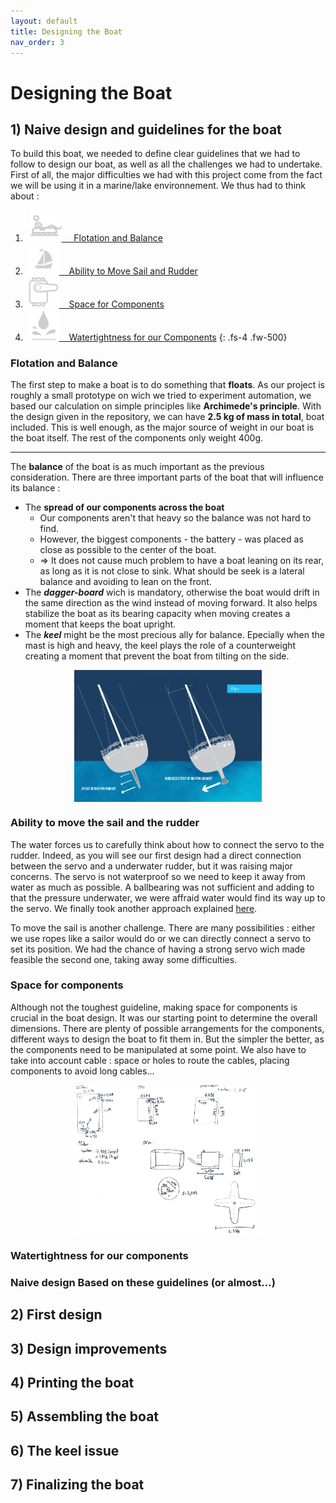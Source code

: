 ```yaml
---
layout: default
title: Designing the Boat
nav_order: 3
---
```


# Designing the Boat

## 1)   Naive design and guidelines for the boat

To build this boat, we needed to define clear guidelines that we had to follow to design our boat, as well as all the challenges we had to undertake. First of all, the major difficulties we had with this project come from the fact we will be using it in a marine/lake environnement. We thus had to think about :

1. &nbsp; [<img src="assets/floatting.png" alt="floating" style="width:50px;"/>&nbsp;&nbsp;&nbsp;&nbsp; Flotation and Balance](#flotation-and-balance)
2. &nbsp;[<img src="assets/tiller.png" alt="floating" style="width:50px;"/>&nbsp;&nbsp;&nbsp;&nbsp;Ability to Move Sail and Rudder ](#ability-to-move-the-sail-and-the-rudder)
3. &nbsp;[<img src="assets/servo.png" alt="floating" style="width:50px;"/>&nbsp;&nbsp;&nbsp;&nbsp;Space for Components](#space-for-components)
4. &nbsp;[<img src="assets/watter.png" alt="floating" style="width:50px;"/>&nbsp;&nbsp;&nbsp;&nbsp;Watertightness for our Components](#watertightness-for-our-components)
{: .fs-4 .fw-500}

### Flotation and Balance
The first step to make a boat is to do something that **floats**. As our project is roughly a small prototype on wich we tried to experiment automation, we based our calculation on simple principles like **Archimede's principle**. With the design given in the repository, we can have **2.5 kg of mass in total**, boat included. This is well enough, as the major source of weight in our boat is the boat itself. The rest of the components only weight 400g.

***



The **balance** of the boat is as much important as the previous consideration. There are three important parts of the boat that will influence its balance :
- The **spread of our components across the boat**
  - Our components aren't that heavy so the balance was not hard to find.
  - However, the biggest components - the battery - was placed as close as possible to the center of the boat.
  - &rArr; It does not cause much problem to have a boat leaning on its rear, as long as it is not close to sink. What should be seek is a lateral balance and avoiding to lean on the front.
- The ***dagger-board*** wich is mandatory, otherwise the boat would drift in the same direction as the wind instead of moving forward. It also helps stabilize the boat as its bearing capacity when moving creates a moment that keeps the boat upright.
- The ***keel*** might be the most precious ally for balance. Epecially when the mast is high and heavy, the keel plays the role of a counterweight creating a moment that prevent the boat from tilting on the side.

<img src="assets/zero-keel-2-scaled.jpg" alt="floating" style="width:300px; display: flex; margin:auto"/>


### Ability to move the sail and the rudder

The water forces us to carefully think about how to connect the servo to the rudder. Indeed, as you will see our first design had a direct connection between the servo and a underwater rudder, but it was raising major concerns. The servo is not waterproof so we need to keep it away from water as much as possible. A ballbearing was not sufficient and adding to that the pressure underwater, we were affraid water would find its way up to the servo. We finally took another approach explained [here](#2-first-design).

To move the sail is another challenge. There are many possibilities : either we use ropes like a sailor would do or we can directly connect a servo to set its position. We had the chance of having a strong servo wich made feasible the second one, taking away some difficulties.

### Space for components

Although not the toughest guideline, making space for components is crucial in the boat design. It was our starting point to determine the overall dimensions. There are plenty of possible arrangements for the components, different ways to design the boat to fit them in. But the simpler the better, as the components need to be manipulated at some point. We also have to take into account cable : space or holes to route the cables, placing components to avoid long cables...

<img src="assets/components.png" alt="floating" style="width:300px; display: flex; margin:auto"/>


### Watertightness for our components

### Naive design Based on these guidelines (or almost...)


## 2)	First design
## 3)	Design improvements
## 4)	Printing the boat
## 5)	Assembling the boat
## 6)	The keel issue
## 7)	Finalizing the boat